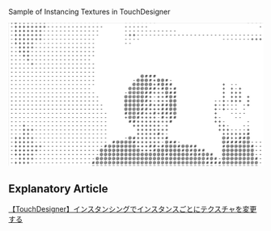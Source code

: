 Sample of Instancing Textures in TouchDesigner

![Screen Capture](https://raw.githubusercontent.com/aadebdeb/TouchDesigner-InstancingTextures-Sample/main/ScreenCaptures/InstancingTextures.gif)


## Explanatory Article

[【TouchDesigner】インスタンシングでインスタンスごとにテクスチャを変更する](https://zenn.dev/aadebdeb/articles/01d05189584cb7)